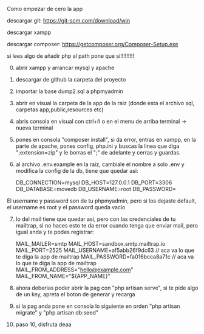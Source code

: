 Como empezar de cero la app

descargar git: https://git-scm.com/download/win

descargar xampp

descargar composer: https://getcomposer.org/Composer-Setup.exe

si lees algo de añadir php al path pone que si!!!!!!!!!

0. abrir xampp y arrancar mysql y apache
1. descargar de github la carpeta del proyecto
2. importar la base dump2.sql a phpmyadmin
3. abrir en visual la carpeta de la app de la raiz (donde esta el archivo sql, carpetas app,public,resources etc)
4. abris consola en visual con ctrl+ñ o en el menu de arriba terminal -> nueva terminal
5. pones en consola "composer install", si da error, entras en xampp, en la parte de apache, pones config, php.ini y buscas la linea que diga ";extension=zip" y le borras el ";" de adelante y cerras y guardas.
6. al archivo .env.example en la raiz, cambiale el nombre a solo .env y modifica la config de la db, tiene que quedar asi:
    
    DB_CONNECTION=mysql
    DB_HOST=127.0.0.1
    DB_PORT=3306
    DB_DATABASE=movedb
    DB_USERNAME=root
    DB_PASSWORD=       
    
El username y password son de tu phpmyadmin, pero si los dejaste default, el username es root y el password queda vacio 

7. lo del mail tiene que quedar asi, pero con las credenciales de tu mailtrap, si no haces esto te da error cuando
tenga que enviar mail, pero igual anda y te podes registrar:
 
    MAIL_MAILER=smtp
    MAIL_HOST=sandbox.smtp.mailtrap.io
    MAIL_PORT=2525
    MAIL_USERNAME=af5abb26f9dc63   // aca va lo que te diga la app de mailtrap
    MAIL_PASSWORD=fa016bcca8a71c   // aca va lo que te diga la app de mailtrap
    MAIL_FROM_ADDRESS="hello@example.com"
    MAIL_FROM_NAME="${APP_NAME}"

8. ahora deberias poder abrir la pag con "php artisan serve", si te pide algo de un key, apreta el boton de generar y recarga

9. si la pag anda pone en consola lo siguiente en orden
    "php artisan migrate" y "php artisan db:seed"

10. paso 10, disfruta deaa
